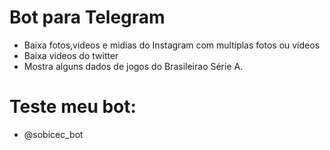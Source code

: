 # Bot para Telegram

- Baixa fotos,videos e midias do Instagram com multiplas fotos ou videos
- Baixa videos do twitter
- Mostra alguns dados de jogos do Brasileirao Série A. 

# Teste meu bot:
- @sobicec_bot